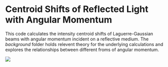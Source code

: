 # Centroid Shifts of Reflected Light with Angular Momentum

This code calculates the intensity centroid shifts of Laguerre-Gaussian beams
with angular momentum incident on a reflective medium. The *background* folder
holds relevent theory for the underlying calculations and explores the
relationships between different froms of angular momentum.

![](background/fig.png)
